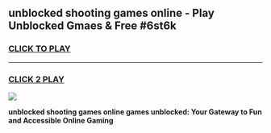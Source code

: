 
## unblocked shooting games online - Play Unblocked Gmaes & Free #6st6k
<h3>
<a href="https://news.freeplayer.one?title=unblocked_shooting_games_online&ref=27F">CLICK TO PLAY</a></h3>
<hr>

<h3>
<a href="https://news.freeplayer.one?title=unblocked_shooting_games_online&ref=27F">CLICK 2 PLAY</a>
  
</h3>

<a href="https://news.freeplayer.one?title=unblocked_shooting_games_online&ref=27F/"><img src="https://clearcache.store/games.png"></a>


**unblocked shooting games online games unblocked: Your Gateway to Fun and Accessible Online Gaming**
